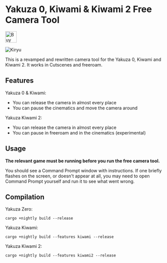 # Yakuza 0, Kiwami & Kiwami 2 Free Camera Tool
<a href='https://ko-fi.com/U7U81LC5Q' target='_blank'><img height='36' style='border:0px;height:36px;' src='https://cdn.ko-fi.com/cdn/kofi3.png?v=2' border='0' alt='Buy Me a Coffee at ko-fi.com' /></a>

![Kiryu](https://i.imgur.com/s9Od0q4.jpg)

This is a revamped and rewritten camera tool for the Yakuza 0, Kiwami and Kiwami 2. It works in Cutscenes and freeroam.

## Features
Yakuza 0 & Kiwami:
- You can release the camera in almost every place
- You can pause the cinematics and move the camera around

Yakuza Kiwami 2:
- You can release the camera in almost every place
- You can pause in freeroam and in the cinematics (experimental)

## Usage

**The relevant game must be running before you run the free camera tool.**

You should see a Command Prompt window with instructions. If one briefly flashes on the screen, or doesn't appear at all, you may need to open Command Prompt yourself and run it to see what went wrong.

## Compilation
Yakuza Zero:

```
cargo +nightly build --release
```

Yakuza Kiwami:

```
cargo +nightly build --features kiwami --release
```

Yakuza Kiwami 2:

```
cargo +nightly build --features kiwami2 --release
```



